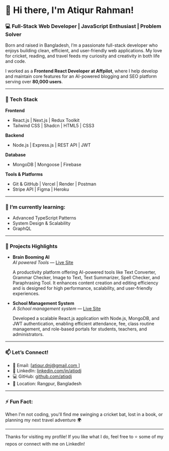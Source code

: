<div class="markdown-heading" dir="auto">
<h1 class="heading-element" dir="auto">👋 Hi there, I'm Atiqur Rahman!</h1>
<a id="user-content--hi-there-im-salman-sadik-siddiquee" class="anchor" href="https://github.com/salsadsid#-hi-there-im-salman-sadik-siddiquee"></a></div>
<div class="markdown-heading" dir="auto">
<h3 class="heading-element" dir="auto">💻 Full-Stack Web Developer | JavaScript Enthusiast | Problem Solver</h3>
<a id="user-content--full-stack-web-developer--javascript-enthusiast--problem-solver" class="anchor" href="https://github.com/salsadsid#-full-stack-web-developer--javascript-enthusiast--problem-solver"></a></div>
<p dir="auto">Born and raised in Bangladesh, I&rsquo;m a passionate full-stack developer who enjoys building clean, efficient, and user-friendly web applications. My love for cricket, reading, and travel feeds my curiosity and creativity in both life and code.</p>
<p dir="auto">I worked as a&nbsp;<strong>Frontend React Developer at Affpilot</strong>, where I help develop and maintain core features for an AI-powered blogging and SEO platform serving over&nbsp;<strong>80,000 users</strong>.</p>
<hr />
<div class="markdown-heading" dir="auto">
<h3 class="heading-element" dir="auto">🔧 Tech Stack</h3>
<a id="user-content--tech-stack" class="anchor" href="https://github.com/atiqdj#-tech-stack"></a></div>
<p dir="auto"><strong>Frontend</strong></p>
<ul dir="auto">
<li>React.js | Next.js | Redux Toolkit</li>
<li>Tailwind CSS | Shadcn | HTML5 | CSS3</li>
</ul>
<p dir="auto"><strong>Backend</strong></p>
<ul dir="auto">
<li>Node.js | Express.js | REST API | JWT</li>
</ul>
<p dir="auto"><strong>Database</strong></p>
<ul dir="auto">
<li>MongoDB | Mongoose | Firebase</li>
</ul>
<p dir="auto"><strong>Tools &amp; Platforms</strong></p>
<ul dir="auto">
<li>Git &amp; GitHub | Vercel | Render | Postman</li>
<li>Stripe API | Figma | Heroku</li>
</ul>
<hr />
<div class="markdown-heading" dir="auto">
<h3 class="heading-element" dir="auto">🌱 I&rsquo;m currently learning:</h3>
<a id="user-content--im-currently-learning" class="anchor" href="https://github.com/salsadsid#-im-currently-learning"></a></div>
<ul dir="auto">
<li>Advanced TypeScript Patterns</li>
<li>System Design &amp; Scalability</li>
<li>GraphQL</li>
</ul>
<hr />
<div class="markdown-heading" dir="auto">
<h3 class="heading-element" dir="auto">🚀 Projects Highlights</h3>
<a id="user-content--projects-highlights" class="anchor" href="https://github.com/salsadsid#-projects-highlights"></a></div>
<ul dir="auto">
<li>
<p dir="auto"><strong>Brain Booming AI</strong><br /><em>AI powered Tools</em>&nbsp;&mdash;&nbsp;<a href="https://brainboomingai.vercel.app/" rel="nofollow">Live Site</a></p>
<p dir="auto">A productivity platform offering AI-powered tools like Text Converter, Grammar Checker, Image to Text, Text Summarizer, Spell Checker, and Paraphrasing Tool. It enhances content creation and editing efficiency and is designed for high performance, scalability, and user-friendly experiences.</p>
</li>
<li>
<p dir="auto"><strong>School Management System</strong><br /><em>A School management system</em>&nbsp;&mdash;&nbsp;<a href="https://school-management-frontend-olive.vercel.app/" rel="nofollow">Live Site</a></p>
<p dir="auto">Developed a scalable React.js application with Node.js, MongoDB, and JWT authentication, enabling efficient attendance, fee, class routine management, and role-based portals for students, teachers, and administrators.</p>
</li>
</ul>
<hr />
<div class="markdown-heading" dir="auto">
<h3 class="heading-element" dir="auto">📫 Let&rsquo;s Connect!</h3>
<a id="user-content--lets-connect" class="anchor" href="https://github.com/atiqdj#-lets-connect"></a></div>
<ul dir="auto">
<li>📧 Email: [<a href="mailto:atiqur.dnj@gmail.com
">atiqur.dnj@gmail.com
</a>]</li>
<li>💼 LinkedIn:&nbsp;<a href="https://linkedin.com/in/atiqdj" rel="nofollow">linkedin.com/in/atiqdj</a></li>
<li>💻 GitHub:&nbsp;<a href="https://github.com/atiqbd24">github.com/atiqdj</a></li>
<li>📍 Location: Rangpur, Bangladesh</li>
</ul>
<hr />
<div class="markdown-heading" dir="auto">
<h3 class="heading-element" dir="auto">⚡ Fun Fact:</h3>
<a id="user-content--fun-fact" class="anchor" href="https://github.com/atiqdj#-fun-fact"></a></div>
<p dir="auto">When I'm not coding, you'll find me swinging a cricket bat, lost in a book, or planning my next travel adventure 🌍</p>
<hr />
<p dir="auto">Thanks for visiting my profile! If you like what I do, feel free to ⭐ some of my repos or connect with me on LinkedIn!</p>
